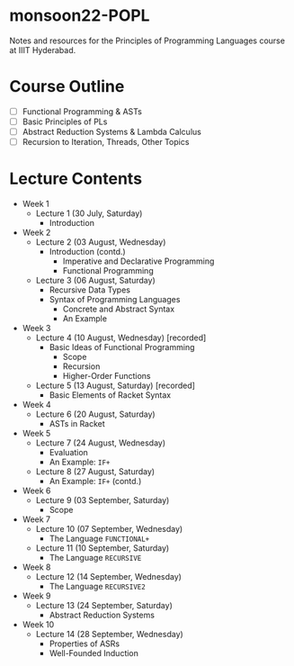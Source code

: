# monsoon22-POPL
Notes and resources for the Principles of Programming Languages course at IIIT Hyderabad.

# Course Outline
- [ ] Functional Programming & ASTs
- [ ] Basic Principles of PLs
- [ ] Abstract Reduction Systems & Lambda Calculus
- [ ] Recursion to Iteration, Threads, Other Topics

# Lecture Contents
* Week 1
    * Lecture 1 (30 July, Saturday)
        * Introduction
* Week 2
    * Lecture 2 (03 August, Wednesday)
        * Introduction (contd.)
            - Imperative and Declarative Programming
            - Functional Programming
    * Lecture 3 (06 August, Saturday)
        * Recursive Data Types
        * Syntax of Programming Languages
            * Concrete and Abstract Syntax
            * An Example
* Week 3
    * Lecture 4 (10 August, Wednesday) [recorded]
        * Basic Ideas of Functional Programming
            * Scope
            * Recursion
            * Higher-Order Functions
    * Lecture 5 (13 August, Saturday) [recorded]
        * Basic Elements of Racket Syntax
* Week 4
    * Lecture 6 (20 August, Saturday)
        * ASTs in Racket
* Week 5
    * Lecture 7 (24 August, Wednesday)
        * Evaluation
        * An Example: `IF+`
    * Lecture 8 (27 August, Saturday)
        * An Example: `IF+` (contd.)
* Week 6
    * Lecture 9 (03 September, Saturday)
        * Scope
* Week 7
    * Lecture 10 (07 September, Wednesday)
        * The Language `FUNCTIONAL+`
    * Lecture 11 (10 September, Saturday)
        * The Language `RECURSIVE`
* Week 8
    * Lecture 12 (14 September, Wednesday)
        * The Language `RECURSIVE2`
* Week 9
    * Lecture 13 (24 September, Saturday)
        * Abstract Reduction Systems
* Week 10
    * Lecture 14 (28 September, Wednesday)
        * Properties of ASRs
        * Well-Founded Induction